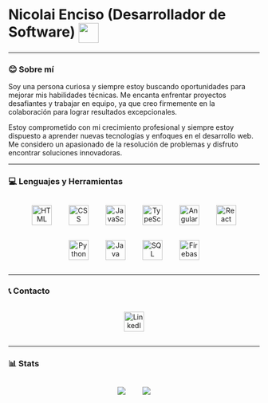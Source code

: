 # Nicolai Enciso (Desarrollador de Software) <img src="https://media.giphy.com/media/v1.Y2lkPTc5MGI3NjExNWZqYzR6eGI2ZTBkaWJjZ210Z3Zucjg0M2txd3N2anR0Z3ZibTA5MyZlcD12MV9pbnRlcm5hbF9naWZfYnlfaWQmY3Q9cw/UVG0BN8TOMKkPOJS6e/giphy.gif" width="40" height="40" align="center"/>

---

### 😊 Sobre mí

Soy una persona curiosa y siempre estoy buscando oportunidades para mejorar mis habilidades técnicas. Me encanta enfrentar proyectos desafiantes y trabajar en equipo, ya que creo firmemente en la colaboración para lograr resultados excepcionales.

Estoy comprometido con mi crecimiento profesional y siempre estoy dispuesto a aprender nuevas tecnologías y enfoques en el desarrollo web. Me considero un apasionado de la resolución de problemas y disfruto encontrar soluciones innovadoras.

---

### 💻 Lenguajes y Herramientas

<p align="center">
    <img alt="HTML" width="40px" src="https://cdn.jsdelivr.net/gh/devicons/devicon/icons/html5/html5-plain.svg" style="margin: 15px;"/>
    <img alt="CSS" width="40px" src="https://cdn.jsdelivr.net/gh/devicons/devicon/icons/css3/css3-plain.svg" style="margin: 15px;"/>
    <img alt="JavaScript" width="40px" src="https://cdn.jsdelivr.net/gh/devicons/devicon/icons/javascript/javascript-plain.svg" style="margin: 15px;"/>
    <img alt="TypeScript" width="40px" src="https://cdn.jsdelivr.net/gh/devicons/devicon/icons/typescript/typescript-plain.svg" style="margin: 15px;"/>
    <img alt="Angular" width="40px" src="https://cdn.jsdelivr.net/gh/devicons/devicon/icons/angularjs/angularjs-original.svg" style="margin: 15px;"/>
    <img alt="React" width="40px" src="https://cdn.jsdelivr.net/gh/devicons/devicon/icons/react/react-original.svg" style="margin: 15px;"/>
    <img alt="Python" width="40px" src="https://cdn.jsdelivr.net/gh/devicons/devicon/icons/python/python-plain-wordmark.svg" style="margin: 15px;"/>
    <img alt="Java" width="40px" src="https://cdn.jsdelivr.net/gh/devicons/devicon/icons/java/java-original-wordmark.svg" style="margin: 15px;"/>
    <img alt="SQL" width="40px" src="https://cdn.jsdelivr.net/gh/devicons/devicon/icons/azuresqldatabase/azuresqldatabase-original.svg" style="margin: 15px;"/>
    <img alt="Firebase" width="40px" src="https://cdn.jsdelivr.net/gh/devicons/devicon/icons/firebase/firebase-original-wordmark.svg" style="margin: 15px;"/>
</p>

---

### 📞 Contacto

<p align="center">
    <a href="https://www.linkedin.com/in/gnenciso/">
        <img alt="LinkedIn" width="40px" src="https://cdn.jsdelivr.net/gh/devicons/devicon/icons/linkedin/linkedin-original.svg" style="margin: 15px;"/>
    </a>
</p>

---

### 📊 Stats

<p align="center">
    <img src="https://github-readme-stats.vercel.app/api?username=nicomesa2001&show_icons=true&theme=dracula" style="max-width: 100%; height: auto; margin: 15px;"/>
    <img src="https://github-readme-stats.vercel.app/api/top-langs/?username=nicomesa2001&theme=dracula" style="max-width: 100%; height: auto; margin: 15px;"/>
</p>
